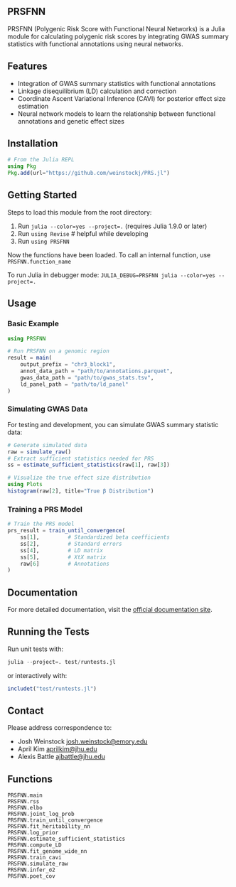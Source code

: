 ## PRSFNN

PRSFNN (Polygenic Risk Score with Functional Neural Networks) is a Julia module for calculating polygenic risk scores by integrating GWAS summary statistics with functional annotations using neural networks.

## Features

- Integration of GWAS summary statistics with functional annotations
- Linkage disequilibrium (LD) calculation and correction
- Coordinate Ascent Variational Inference (CAVI) for posterior effect size estimation
- Neural network models to learn the relationship between functional annotations and genetic effect sizes

## Installation

```julia
# From the Julia REPL
using Pkg
Pkg.add(url="https://github.com/weinstockj/PRS.jl")
```

## Getting Started

Steps to load this module from the root directory:

1. Run `julia --color=yes --project=.` (requires Julia 1.9.0 or later)
2. Run `using Revise` # helpful while developing
3. Run `using PRSFNN`

Now the functions have been loaded. 
To call an internal function, use `PRSFNN.function_name` 

To run Julia in debugger mode: `JULIA_DEBUG=PRSFNN julia --color=yes --project=.`

## Usage

### Basic Example

```julia
using PRSFNN

# Run PRSFNN on a genomic region
result = main(
    output_prefix = "chr3_block1",
    annot_data_path = "path/to/annotations.parquet", 
    gwas_data_path = "path/to/gwas_stats.tsv",
    ld_panel_path = "path/to/ld_panel"
)
```

### Simulating GWAS Data

For testing and development, you can simulate GWAS summary statistic data:

```julia
# Generate simulated data
raw = simulate_raw()
# Extract sufficient statistics needed for PRS
ss = estimate_sufficient_statistics(raw[1], raw[3])

# Visualize the true effect size distribution
using Plots
histogram(raw[2], title="True β Distribution")
```

### Training a PRS Model

```julia
# Train the PRS model
prs_result = train_until_convergence(
    ss[1],         # Standardized beta coefficients
    ss[2],         # Standard errors
    ss[4],         # LD matrix
    ss[5],         # XtX matrix
    raw[6]         # Annotations
)
```

## Documentation

For more detailed documentation, visit the [official documentation site](https://weinstockj.github.io/PRS/dev).

## Running the Tests

Run unit tests with:

```julia
julia --project=. test/runtests.jl
```

or interactively with:

```julia
includet("test/runtests.jl")
```

## Contact

Please address correspondence to:
- Josh Weinstock <josh.weinstock@emory.edu>
- April Kim <aprilkim@jhu.edu>
- Alexis Battle <ajbattle@jhu.edu>

## Functions

```@docs
PRSFNN.main
PRSFNN.rss 
PRSFNN.elbo
PRSFNN.joint_log_prob
PRSFNN.train_until_convergence
PRSFNN.fit_heritability_nn
PRSFNN.log_prior
PRSFNN.estimate_sufficient_statistics
PRSFNN.compute_LD
PRSFNN.fit_genome_wide_nn
PRSFNN.train_cavi
PRSFNN.simulate_raw
PRSFNN.infer_σ2
PRSFNN.poet_cov
```
